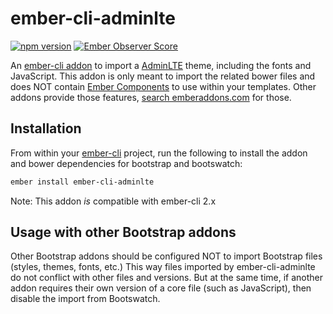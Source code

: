 ember-cli-adminlte
====================

[![npm version](https://badge.fury.io/js/ember-cli-adminlte.svg)](https://badge.fury.io/js/ember-cli-adminlte)
[![Ember Observer Score](https://emberobserver.com/badges/ember-cli-adminlte.svg)](https://emberobserver.com/addons/ember-cli-adminlte)

An [ember-cli addon](http://www.emberaddons.com/) to import a [AdminLTE](https://github.com/almasaeed2010/AdminLTE)
theme, including the fonts and JavaScript. This addon is only meant to import the
related bower files and does NOT contain [Ember Components](http://emberjs.com/guides/components/)
to use within your templates. Other addons provide those features,
[search emberaddons.com](http://www.emberaddons.com/?query=bootstrap) for
those.

## Installation

From within your [ember-cli](http://www.ember-cli.com/) project, run the
following to install the addon and bower dependencies for bootstrap and
bootswatch:

```bash
ember install ember-cli-adminlte
```

Note: This addon _is_ compatible with ember-cli 2.x

## Usage with other Bootstrap addons

Other Bootstrap addons should be configured NOT to import Bootstrap files
(styles, themes, fonts, etc.) This way files imported by ember-cli-adminlte
do not conflict with other files and versions. But at the same time, if another
addon requires their own version of a core file (such as JavaScript), then disable
the import from Bootswatch.
